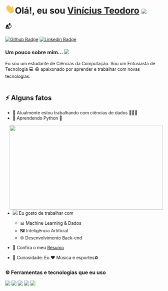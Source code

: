 <h1> <img src="https://raw.githubusercontent.com/ABSphreak/ABSphreak/master/gifs/Hi.gif" height="30px">Olá!, eu sou <a href="https://github.com/Vinni-Teodoro">Vinícius Teodoro</a> <img height="30px" src="https://emojis.slackmojis.com/emojis/images/1531849430/4246/blob-sunglasses.gif?1531849430"></h1>
</h1>

### 📬
[![Github Badge](http://img.shields.io/badge/-Github-black?style=flat-square&logo=github&link=https://github.com/Vinni-Teodoro/)](https://github.com/Vinni-Teodoro/) 
[![Linkedin Badge](https://img.shields.io/badge/-LinkedIn-blue?style=flat-square&logo=Linkedin&logoColor=white&link=https://www.linkedin.com/in/vinicius-ateodoro/)](https://www.linkedin.com/in/vinicius-ateodoro)



### Um pouco sobre mim... <img src="https://media.giphy.com/media/kimWBtJDjWcwFH2nRB/giphy.gif" width="50"> 
Eu sou um estudante de Ciências da Computação. Sou um Entusiasta de Tecnologia 💻 😃 apaixonado por aprender e trabalhar com novas tecnologias.  <br/><br/>


## ⚡️ Alguns fatos

- 🔭 Atualmente estou trabalhando com ciências de dados 👨🏼‍💻
- 🌱 Aprendendo Python 🐍
<img width="490" height="270" src="https://media.giphy.com/media/9B8wYztAoe1zO/source.gif" align=right>

- <img src="https://media.giphy.com/media/WUlplcMpOCEmTGBtBW/giphy.gif" width="30">  Eu gosto de trabalhar com
  - 📊 Machine Learning & Dados
  - 🖼 Inteligência Artificial
  - ⚙️ Desenvolvimento Back-end


- 📙 Confira o meu [Resumo](https://www.linkedin.com/in/vinicius-ateodoro/)
- 🎉 Curiosidade: Eu ❤️ Música e esportes⚽


### ⚙️ Ferramentas e tecnologias que eu uso
<code><img height="30" src="https://cdn.jsdelivr.net/gh/devicons/devicon/icons/python/python-original.svg" /></code>
<code><img height="30" src="https://avatars3.githubusercontent.com/u/18133?s=200&v=4"></code>
<code><img height="30" src="https://cdn.jsdelivr.net/gh/devicons/devicon/icons/mysql/mysql-plain.svg"></code>
<code><img height="30" src="https://powerapps.microsoft.com/images/application-logos/svg/powerbi.svg"></code>
<code><img height="30" src="https://avatars1.githubusercontent.com/u/45120?s=200&v=4"></code>

